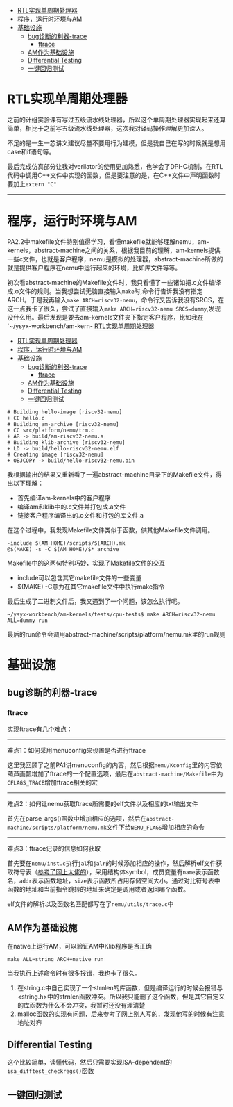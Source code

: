 - [RTL实现单周期处理器](#rtl实现单周期处理器)
- [程序，运行时环境与AM](#程序运行时环境与am)
- [基础设施](#基础设施)
  - [bug诊断的利器-trace](#bug诊断的利器-trace)
    - [ftrace](#ftrace)
  - [AM作为基础设施](#am作为基础设施)
  - [Differential Testing](#differential-testing)
  - [一键回归测试](#一键回归测试)

# RTL实现单周期处理器
之前的计组实验课有写过五级流水线处理器，所以这个单周期处理器实现起来还算简单，相比于之前写五级流水线处理器，这次我对译码操作理解更加深入。

不足的是一生一芯讲义建议尽量不要用行为建模，但是我自己在写的时候就是想用case和if语句等。

最后完成仿真部分让我对verilator的使用更加熟悉，也学会了DPI-C机制，在RTL代码中调用C++文件中实现的函数，但是要注意的是，在C++文件中声明函数时要加上`extern "C"`

*** 
# 程序，运行时环境与AM
PA2.2中makefile文件特别值得学习，看懂makefile就能够理解nemu，am-kernels，abstract-machine之间的关系，根据我目前的理解，am-kernels提供一些c文件，也就是客户程序，nemu是模拟的处理器，abstract-machine所做的就是提供客户程序在nemu中运行起来的环境，比如库文件等等。

初次看abstract-machine的Makefile文件时，我只看懂了一些诸如把.c文件编译成.o文件的规则。当我想尝试无脑直接输入`make`时,命令行告诉我没有指定ARCH。于是我再输入`make ARCH=riscv32-nemu`，命令行又告诉我没有SRCS，在这一点我卡了很久，尝试了直接输入`make ARCH=riscv32-nemu SRCS=dummy`,发现没什么用。最后发现是要去am-kernels文件夹下指定客户程序，比如我在`~/ysyx-workbench/am-kern- [RTL实现单周期处理器](#rtl实现单周期处理器)
- [RTL实现单周期处理器](#rtl实现单周期处理器)
- [程序，运行时环境与AM](#程序运行时环境与am)
- [基础设施](#基础设施)
  - [bug诊断的利器-trace](#bug诊断的利器-trace)
    - [ftrace](#ftrace)
  - [AM作为基础设施](#am作为基础设施)
  - [Differential Testing](#differential-testing)
  - [一键回归测试](#一键回归测试)
```
# Building hello-image [riscv32-nemu]
+ CC hello.c
# Building am-archive [riscv32-nemu]
+ CC src/platform/nemu/trm.c
+ AR -> build/am-riscv32-nemu.a
# Building klib-archive [riscv32-nemu]
+ LD -> build/hello-riscv32-nemu.elf
# Creating image [riscv32-nemu]
+ OBJCOPY -> build/hello-riscv32-nemu.bin
```
我根据输出的结果又重新看了一遍abstract-machine目录下的Makefile文件，得出以下理解：
- 首先编译am-kernels中的客户程序
- 编译am和klib中的.c文件并打包成.a文件
- 链接客户程序编译出的.o文件和打包的库文件.a

在这个过程中，我发现Makefile文件类似于函数，供其他Makefile文件调用。
```
-include $(AM_HOME)/scripts/$(ARCH).mk
@$(MAKE) -s -C $(AM_HOME)/$* archive
```
Makefile中的这两句特别巧妙，实现了Makefile文件的交互
- include可以包含其它makefile文件的一些变量
- $(MAKE) -C意为在其它makefile文件中执行make指令

最后生成了二进制文件后，我又遇到了一个问题，该怎么执行呢。
```
~/ysyx-workbench/am-kernels/tests/cpu-tests$ make ARCH=riscv32-nemu ALL=dummy run
```
最后的run命令会调用abstract-machine/scripts/platform/nemu.mk里的run规则

# 基础设施
## bug诊断的利器-trace
### ftrace
实现ftrace有几个难点：
*** 
难点1：如何采用menuconfig来设置是否进行ftrace

这里我回顾了之前PA1讲menuconfig的内容，然后根据`nemu/Kconfig`里的内容依葫芦画瓢增加了ftrace的一个配置选项，最后在`abstract-machine/Makefile`中为`CFLAGS_TRACE`增加ftrace相关的宏
***
难点2：如何让nemu获取ftrace所需要的elf文件以及相应的txt输出文件

首先在parse_args()函数中增加相应的选项，然后在`abstract-machine/scripts/platform/nemu.mk`文件下给`NEMU_FLAGS`增加相应的命令
***
难点3：ftrace记录的信息如何获取

首先要在`nemu/inst.c`执行`jal`和`jalr`的时候添加相应的操作，然后解析elf文件获取符号表（[参考了网上大佬的](https://blog.csdn.net/qq_57973134/article/details/135536952)），采用结构体symbol，成员变量有`name`表示函数名，`addr`表示函数地址，`size`表示函数所占用存储空间大小。通过对比符号表中函数的地址和当前指令跳转的地址来确定是调用或者返回哪个函数。

elf文件的解析以及函数名匹配都写在了`nemu/utils/trace.c`中

## AM作为基础设施
在native上运行AM，可以验证AM中Klib程序是否正确
```
make ALL=string ARCH=native run
```
当我执行上述命令时有很多报错，我也卡了很久。
1. 在string.c中自己实现了一个strnlen的库函数，但是编译运行的时候会报错与<string.h>中的strnlen函数冲突。所以我只能删了这个函数，但是其它自定义的库函数为什么不会冲突，我暂时还没有理清楚
2. malloc函数的实现有问题，后来参考了网上别人写的，发现他写的时候有注意地址对齐

## Differential Testing
这个比较简单，读懂代码，然后只需要实现ISA-dependent的`isa_difftest_checkregs()`函数

## 一键回归测试
